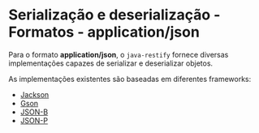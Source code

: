 # Serialização e deserialização - Formatos - application/json

Para o formato **application/json**, o `java-restify` fornece diversas implementações capazes de serializar e deserializar objetos.

As implementações existentes são baseadas em diferentes frameworks:

* [Jackson](jackson.md)
* [Gson](gson.md)
* [JSON-B](json-b.md)
* [JSON-P](json-p.md)